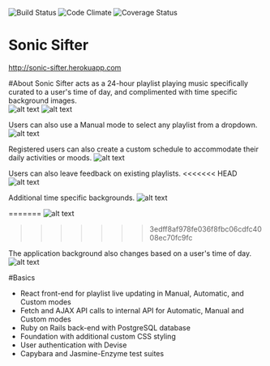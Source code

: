 
![Build Status](https://codeship.com/projects/2d371500-c943-0134-fca8-661ff70b2a8c/status?branch=master)
![Code Climate](https://codeclimate.com/github/JonathanBraun/LA-Breakable-Toy.png)
![Coverage Status](https://coveralls.io/repos/JonathanBraun/LA-Breakable-Toy/badge.png)


# Sonic Sifter

http://sonic-sifter.herokuapp.com

#About
Sonic Sifter acts as a 24-hour playlist playing music specifically curated to a user's time of day, and complimented with time specific background images.  
![alt text](http://i.imgur.com/Oqj6zQo.jpg)
![alt text](http://i.imgur.com/IisM17S.jpg)

Users can also use a Manual mode to select any playlist from a dropdown.
![alt text](http://i.imgur.com/619bQpW.jpg)

Registered users can also create a custom schedule to accommodate their daily activities or moods.
![alt text](http://i.imgur.com/xM23yHN.png)

Users can also leave feedback on existing playlists.
<<<<<<< HEAD
![alt text](http://i.imgur.com/dgPLTAe.jpg)

Additional time specific backgrounds.
![alt text](http://i.imgur.com/IisM17S.jpg)


=======
![alt text](http://i.imgur.com/kSlvykh.png)
>>>>>>> 3edff8af978fe036f8fbc06cdfc4008ec70fc9fc

The application background also changes based on a user's time of day.
![alt text](http://i.imgur.com/IisM17S.jpg)

#Basics

* React front-end for playlist live updating in Manual, Automatic, and Custom modes
* Fetch and AJAX API calls to internal API for Automatic, Manual and Custom modes
* Ruby on Rails back-end with PostgreSQL database
* Foundation with additional custom CSS styling
* User authentication with Devise
* Capybara and Jasmine-Enzyme test suites
